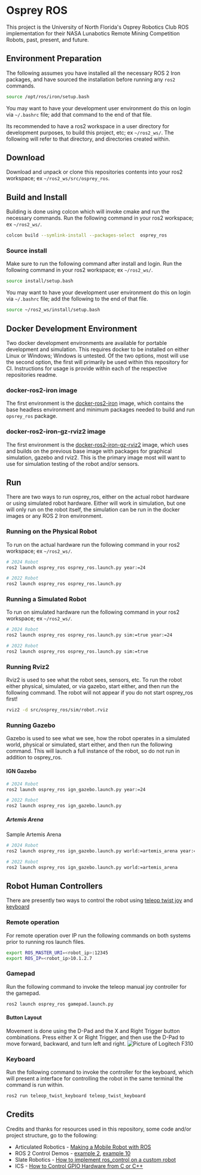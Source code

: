 # Osprey ROS

This project is the University of North Florida's Osprey Robotics Club ROS 
implementation for their NASA Lunabotics Remote Mining Competition Robots,
past, present, and future.

## Environment Preparation
The following assumes you have installed all the necessary ROS 2 Iron packages, and have sourced the installation before running any `ros2` commands.
```bash
source /opt/ros/iron/setup.bash
```

You may want to have your development user environment do this on login via `~/.bashrc` file; add that command to the end of that file.

Its recommended to have a ros2 workspace in a user directory for development purposes, to build this project, etc; ex `~/ros2_ws/`. The following will refer to that directory, and directories created within.

## Download
Download and unpack or clone this repositories contents into your ros2 workspace; ex `~/ros2_ws/src/osprey_ros`.


## Build and Install
Building is done using colcon which will invoke cmake and run the necessary commands. Run the following command in your ros2 workspace; ex `~/ros2_ws/`.
```bash
colcon build --symlink-install --packages-select  osprey_ros
```

### Source install
Make sure to run the following command after install and login. Run the following command in your ros2 workspace; ex `~/ros2_ws/`.
```bash
source install/setup.bash
```

You may want to have your development user environment do this on login via `~/.bashrc` file; add the following to the end of that file.
```bash
source ~/ros2_ws/install/setup.bash
```

## Docker Development Environment
Two docker development environments are available for portable development and
simulation. This requires docker to be installed on either Linux or Windows; Windows is untested. Of the two options, most will use the second option, the first will primarily be used within this repository for CI. Instructions for usage is
provide within each of the respective repositories readme.

### docker-ros2-iron image
The first environment is the [docker-ros2-iron](https://github.com/Osprey-Robotics/docker-ros2-iron) image, which contains the base headless environment and
minimum packages needed to build and run `opsrey_ros` package.

### docker-ros2-iron-gz-rviz2 image
The first environment is the [docker-ros2-iron-gz-rviz2](https://github.com/Osprey-Robotics/docker-ros2-iron-gz-rviz2) image, which uses and builds on the
previous base image with packages for graphical simulation, gazebo and rviz2.
This is the primary image most will want to use for simulation testing of the
robot and/or sensors.

## Run
There are two ways to run osprey_ros, either on the actual robot hardware or
using simulated robot hardware. Either will work in simulation, but one
will only run on the robot itself, the simulation can be run in the docker
images or any ROS 2 Iron environment.

### Running on the Physical Robot
To run on the actual hardware run the following command in your ros2 workspace;
ex `~/ros2_ws/`.
```bash
# 2024 Robot
ros2 launch osprey_ros osprey_ros.launch.py year:=24

# 2022 Robot
ros2 launch osprey_ros osprey_ros.launch.py
```

### Running a Simulated Robot
To run on simulated hardware run the following command in your ros2 workspace;
ex `~/ros2_ws/`.
```bash
# 2024 Robot
ros2 launch osprey_ros osprey_ros.launch.py sim:=true year:=24

# 2022 Robot
ros2 launch osprey_ros osprey_ros.launch.py sim:=true
```

### Running Rviz2
Rviz2 is used to see what the robot sees, sensors, etc. To run the robot either
physical, simulated, or via gazebo, start either, and then run the following command. The
robot will not appear if you do not start osprey_ros first!
```bash
rviz2 -d src/osprey_ros/sim/robot.rviz
```

### Running Gazebo
Gazebo is used to see what we see, how the robot operates in a simulated world,
physical or simulated, start either, and then run the following command. This
will launch a full instance of the robot, so do not run in addition to osprey_ros.

#### IGN Gazebo
```bash
# 2024 Robot
ros2 launch osprey_ros ign_gazebo.launch.py year:=24

# 2022 Robot
ros2 launch osprey_ros ign_gazebo.launch.py
```

##### Artemis Arena
Sample Artemis Arena
```bash
# 2024 Robot
ros2 launch osprey_ros ign_gazebo.launch.py world:=artemis_arena year:=24

# 2022 Robot
ros2 launch osprey_ros ign_gazebo.launch.py world:=artemis_arena
```


## Robot Human Controllers
There are presently two ways to control the robot using [teleop twist joy](https://github.com/ros2/teleop_twist_joy) and [keyboard](https://github.com/ros2/teleop_twist_keyboard)

### Remote operation
For remote operation over IP run the following commands on both systems prior
to running ros launch files.
```bash
export ROS_MASTER_URI=<robot_ip>:12345
export ROS_IP=<robot_ip>10.1.2.7
```

### Gamepad
Run the following command to invoke the teleop manual joy controller for the gamepad. 
```bash
ros2 launch osprey_ros gamepad.launch.py
```

#### Button Layout
Movement is done using the D-Pad and the X and Right Trigger button combinations. Press either X or Right Trigger, and then use the D-Pad to move forward, backward, and turn left and right.
![Picture of Logitech F310](https://gm0.org/en/latest/_images/logitech-f310.png)

### Keyboard
Run the following command to invoke the controller for the keyboard, which will present a interface for controlling the robot in the same terminal the command is run within.
```bash
ros2 run teleop_twist_keyboard teleop_twist_keyboard
```

## Credits
Credits and thanks for resources used in this repository, some code and/or project structure, go to the following:

- Articulated Robotics - 
  [Making a Mobile Robot with ROS](https://articulatedrobotics.xyz/mobile-robot-full-list/)
- ROS 2 Control Demos -
  [example 2](https://control.ros.org/iron/doc/ros2_control_demos/example_2/doc/userdoc.html), [example 10](https://control.ros.org/iron/doc/ros2_control_demos/example_10/doc/userdoc.html)
- Slate Robotics - 
  [How to implement ros_control on a custom robot](https://slaterobotics.medium.com/how-to-implement-ros-control-on-a-custom-robot-748b52751f2e)
- ICS -
  [How to Control GPIO Hardware from C or C++](https://www.ics.com/blog/how-control-gpio-hardware-c-or-c)